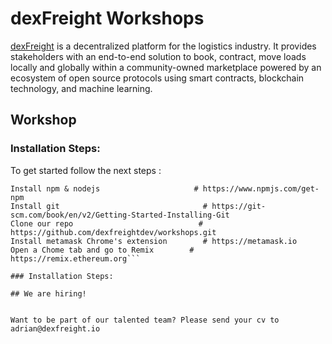 # dexFreight Workshops
[dexFreight](https://www.dexfreight.io/) is a decentralized platform for the logistics industry. It provides stakeholders with an end-to-end solution to book, contract, move loads locally and globally within a community-owned marketplace powered by an ecosystem of open source protocols using smart contracts, blockchain technology, and machine learning.


## Workshop

### Installation Steps:

To get started follow the next steps :
```batch
Install npm & nodejs                     # https://www.npmjs.com/get-npm
Install git                                # https://git-scm.com/book/en/v2/Getting-Started-Installing-Git
Clone our repo                            # https://github.com/dexfreightdev/workshops.git
Install metamask Chrome's extension        # https://metamask.io
Open a Chome tab and go to Remix        # https://remix.ethereum.org``` 

### Installation Steps:

## We are hiring!


Want to be part of our talented team? Please send your cv to adrian@dexfreight.io